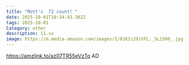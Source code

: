 ```yaml
---
title: "Mott's  72 count! "
date: 2025-10-01T10:34:43.382Z
tags: 2025-10-01
Category: other
description: 11.xx
image: https://m.media-amazon.com/images/I/81KIc29iVFL._SL1500_.jpg
---
```

https://amzlink.to/az07TR55eVzTq
AD